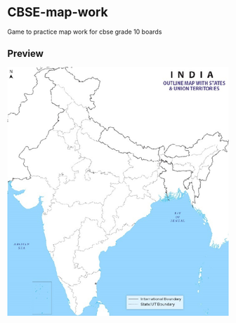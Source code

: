# CBSE-map-work
Game to practice map work for cbse grade 10 boards 


## Preview

![game preview](https://github.com/suvan1911/CBSE-map-work/blob/main/map.jpg?raw=true)
